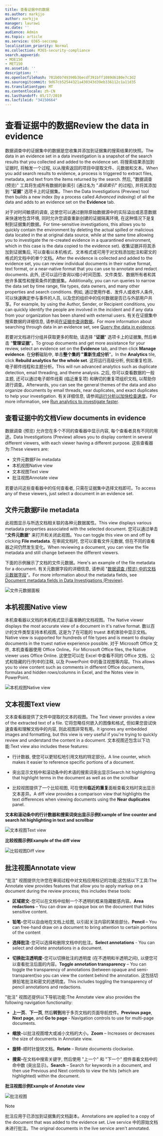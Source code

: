 ```yaml
---
title: 查看证据中的数据
ms.author: markjjo
author: markjjo
manager: laurawi
ms.date: ''
audience: Admin
ms.topic: article
ms.service: O365-seccomp
localization_priority: Normal
ms.collection: M365-security-compliance
search.appverid:
- MOE150
- MET150
ms.assetid: ''
description: ''
ms.openlocfilehash: 781b0b749390b36ecdf391bff1089d6180e7c3d2
ms.sourcegitcommit: 9d67cb52544321a430343d39eb336112c1a11d35
ms.translationtype: MT
ms.contentlocale: zh-CN
ms.lasthandoff: 05/17/2019
ms.locfileid: "34150664"
---
```

# <a name="review-the-data-in-evidence"></a><span data-ttu-id="8cae4-102">查看证据中的数据</span><span class="sxs-lookup"><span data-stu-id="8cae4-102">Review the data in evidence</span></span>

<span data-ttu-id="8cae4-103">数据调查中的证据集中的数据是您收集并添加到证据集的搜索结果的快照。</span><span class="sxs-lookup"><span data-stu-id="8cae4-103">The data in an evidence set in a data investigation is a snapshot of the search results that you collected and added to the evidence set.</span></span> <span data-ttu-id="8cae4-104">将搜索结果添加到证据时, 将触发一个过程, 以从搜索返回的项目中提取文件、元数据和文本。</span><span class="sxs-lookup"><span data-stu-id="8cae4-104">When you add search results to evidence, a process is triggered to extract files, metadata, and text from the items returned by the search.</span></span> <span data-ttu-id="8cae4-105">然后, "数据调查 (预览)" 工具将生成所有数据的新索引 (通过名为 "*高级索引*" 的过程), 并将其添加到 "**证据**" 选项卡上的证据集。</span><span class="sxs-lookup"><span data-stu-id="8cae4-105">Then the Data Investigations (Preview) tool then builds a new index (by a process called *Advanced indexing*) of all the data and adds to an evidence set on the **Evidence** tab.</span></span> 

<span data-ttu-id="8cae4-106">对于对时间敏感的调查, 这使您可以通过删除原始数据源中的实际溢出或恶意数据来快速地包含环境, 同时允许您调查重新创建的证据隔离环境, 在这种情况下是复制到证据集的数据。</span><span class="sxs-lookup"><span data-stu-id="8cae4-106">For time-sensitive investigations, this allows you to quickly contain the environment by deleting the actual spilled or malicious data located in the at original data source, while at the same time allowing you to investigate the re-created evidence in a quarantined environment, which in this case is the data copied to the evidence set).</span></span> <span data-ttu-id="8cae4-107">收集证据并将其添加到证据集后, 可以查看以本机格式、文本格式或可用于对文档添加批注和密文的格式的文档中的单个文档。</span><span class="sxs-lookup"><span data-stu-id="8cae4-107">After the evidence is collected and added to the evidence set, you can review individual documents in their native format, text format, or a near-native format that you can use to annotate and redact documents.</span></span> <span data-ttu-id="8cae4-108">此外, 还可以运行查询以缩小时间范围、文件类型、数据所有者和其他许多属性和搜索条件的数据集。</span><span class="sxs-lookup"><span data-stu-id="8cae4-108">Additionally, you can run queries to narrow the data set by time range, file types, data owners, and many other properties and search conditions.</span></span> <span data-ttu-id="8cae4-109">例如, 通过使用作者、发件人或收件人条件, 可以快速确定参与事件的人员, 以及您的组织中的任何数据是否已与外部用户共享。</span><span class="sxs-lookup"><span data-stu-id="8cae4-109">For example, by using the Author, Sender, or Recipient conditions, you can quickly identify the people are involved in the incident and if any data from your organization has been shared with external users.</span></span> <span data-ttu-id="8cae4-110">有关在证据集中搜索数据的详细信息, 请参阅[在证据中查询数据](evidence-query.md)。</span><span class="sxs-lookup"><span data-stu-id="8cae4-110">For more information about searching through data in an evidence set, see [Query the data in evidence](evidence-query.md).</span></span>

<span data-ttu-id="8cae4-111">若要对文档进行分组并获取更多的帮助, 请选择 "**证据**" 选项卡上的证据集, 然后单击 "**管理证据**"。</span><span class="sxs-lookup"><span data-stu-id="8cae4-111">To group documents and get more assistance for your review, select an evidence set on the **Evidence** tab, and then click **Manage evidence**.</span></span> <span data-ttu-id="8cae4-112">在**分析**磁贴中, 单击**整个集的 "重新生成分析**"。</span><span class="sxs-lookup"><span data-stu-id="8cae4-112">In the **Analytics** tile, click **Rebuild analytics for the whole set**.</span></span> <span data-ttu-id="8cae4-113">这将运行高级分析, 例如重复检测、电子邮件线程和主题分析。</span><span class="sxs-lookup"><span data-stu-id="8cae4-113">This will run advanced analytics such as duplicate detection, email threading, and theme analysis.</span></span> <span data-ttu-id="8cae4-114">之后, 你可以查看数据的一般主题, 还可以通过电子邮件线索 (临近重复项) 和确切的重复项组织文档, 以帮助你进行调查。</span><span class="sxs-lookup"><span data-stu-id="8cae4-114">Afterwards, you can see the general themes of the data and also organize documents by email threads, near duplicates, and exact duplicates to help your investigation.</span></span> <span data-ttu-id="8cae4-115">有关详细信息, 请参阅[运行分析以加快检查速度](run-analytics-to-investigate-faster.md)。</span><span class="sxs-lookup"><span data-stu-id="8cae4-115">For more information, see [Run analytics to investigate faster](run-analytics-to-investigate-faster.md).</span></span>

## <a name="view-documents-in-evidence"></a><span data-ttu-id="8cae4-116">查看证据中的文档</span><span class="sxs-lookup"><span data-stu-id="8cae4-116">View documents in evidence</span></span>

<span data-ttu-id="8cae4-117">数据调查 (预览) 允许您在多个不同的查看器中显示内容, 每个查看者具有不同的用途。</span><span class="sxs-lookup"><span data-stu-id="8cae4-117">Data Investigations (Preview) allows you to display content in several different viewers, with each viewer having a different purpose.</span></span> <span data-ttu-id="8cae4-118">这些查看器为:</span><span class="sxs-lookup"><span data-stu-id="8cae4-118">These viewers are:</span></span>

- <span data-ttu-id="8cae4-119">文件元数据</span><span class="sxs-lookup"><span data-stu-id="8cae4-119">File metadata</span></span>
- <span data-ttu-id="8cae4-120">本机视图</span><span class="sxs-lookup"><span data-stu-id="8cae4-120">Native view</span></span>
- <span data-ttu-id="8cae4-121">文本视图</span><span class="sxs-lookup"><span data-stu-id="8cae4-121">Text view</span></span>
- <span data-ttu-id="8cae4-122">批注视图</span><span class="sxs-lookup"><span data-stu-id="8cae4-122">Annotate view</span></span>

<span data-ttu-id="8cae4-123">若要访问这些查看器中的任何查看者, 只需在证据集中选择文档即可。</span><span class="sxs-lookup"><span data-stu-id="8cae4-123">To access any of these viewers, just select a document in an evidence set.</span></span>

## <a name="file-metadata"></a><span data-ttu-id="8cae4-124">文件元数据</span><span class="sxs-lookup"><span data-stu-id="8cae4-124">File metadata</span></span>

<span data-ttu-id="8cae4-125">此视图显示与所选文档相关联的各种元数据属性。</span><span class="sxs-lookup"><span data-stu-id="8cae4-125">This view displays various metadata properties associated with the selected document.</span></span> <span data-ttu-id="8cae4-126">您可以通过单击 "**文件元数据**" 来打开和关闭此视图。</span><span class="sxs-lookup"><span data-stu-id="8cae4-126">You can toggle this view on and off by clicking **File metadata**.</span></span> <span data-ttu-id="8cae4-127">在审阅文档时, 您可以查看文件元数据, 但在不同的查看器之间仍然发生变化。</span><span class="sxs-lookup"><span data-stu-id="8cae4-127">When reviewing a document, you can view the file metadata and still change between the different viewers.</span></span>

<span data-ttu-id="8cae4-128">下面的示例展示了文档的文件元数据。</span><span class="sxs-lookup"><span data-stu-id="8cae4-128">Here's an example of the file metadata for a document.</span></span> <span data-ttu-id="8cae4-129">有关元数据字段的详细信息, 请参阅 "[数据调查 (预览) 中的文档元数据字段](document-metadata-fields.md)"。</span><span class="sxs-lookup"><span data-stu-id="8cae4-129">For more information about the metadata fields, see [Document metadata fields in Data Investigations (Preview)](document-metadata-fields.md).</span></span>

![文件元数据面板](../media/Reviewimage2.png)

## <a name="native-view"></a><span data-ttu-id="8cae4-131">本机视图</span><span class="sxs-lookup"><span data-stu-id="8cae4-131">Native view</span></span>

<span data-ttu-id="8cae4-132">本机查看器以文档的本机格式显示最准确的文档视图。</span><span class="sxs-lookup"><span data-stu-id="8cae4-132">The Native viewer displays the most accurate view of a document in it's native format.</span></span> <span data-ttu-id="8cae4-133">数以百计的文件类型支持本机视图, 这是为了在可能的 truest 本机体验中显示文档。</span><span class="sxs-lookup"><span data-stu-id="8cae4-133">Native view is supported for hundreds of file types and is meant to display documents in the truest native experience possible.</span></span> <span data-ttu-id="8cae4-134">对于 Microsoft Office 文件, 本机查看器使用 Office Online。</span><span class="sxs-lookup"><span data-stu-id="8cae4-134">For Microsoft Office files, the Native viewer uses Office Online.</span></span> <span data-ttu-id="8cae4-135">这使您可以在 Excel 中查看不同的 Office 文档、公式和隐藏的行/列中的注释, 以及 PowerPoint 中的备注视图等内容。</span><span class="sxs-lookup"><span data-stu-id="8cae4-135">This allows you to view content such as comments in different Office documents, formulas and hidden rows/columns in Excel, and the Notes view in PowerPoint.</span></span>

![<span data-ttu-id="8cae4-136">本机视图</span><span class="sxs-lookup"><span data-stu-id="8cae4-136">Native view</span></span>
](../media/Reviewimage3.png)

## <a name="text-view"></a><span data-ttu-id="8cae4-137">文本视图</span><span class="sxs-lookup"><span data-stu-id="8cae4-137">Text view</span></span>

<span data-ttu-id="8cae4-138">文本查看器提供了文件中提取的文本的视图。</span><span class="sxs-lookup"><span data-stu-id="8cae4-138">The Text viewer provides a view of the extracted text of a file.</span></span> <span data-ttu-id="8cae4-139">它将忽略任何嵌入的图像和格式, 但如果您尝试快速查看和理解文档中的内容, 则此视图非常有用。</span><span class="sxs-lookup"><span data-stu-id="8cae4-139">It ignores any embedded images and formatting, but this view is very useful if you're trying to quickly review and understand the content in a document.</span></span> <span data-ttu-id="8cae4-140">文本视图还包含以下功能:</span><span class="sxs-lookup"><span data-stu-id="8cae4-140">Text view also includes these features:</span></span>

  - <span data-ttu-id="8cae4-141">行计数器, 使您可以更轻松地引用文档的特定部分。</span><span class="sxs-lookup"><span data-stu-id="8cae4-141">A line counter, which makes it easier to reference specific portions of a document.</span></span>

  - <span data-ttu-id="8cae4-142">突出显示文档中和滚动条中的术语的搜索词突出显示</span><span class="sxs-lookup"><span data-stu-id="8cae4-142">Search hit highlighting that highlight terms in the document as well as on the scrollbar</span></span>

  - <span data-ttu-id="8cae4-143">比较视图提供了一个比较视图, 可在使用**临近的重复**面板查看文档时突出显示文本差异。</span><span class="sxs-lookup"><span data-stu-id="8cae4-143">A diff view provides a comparison view that highlights the text differences when viewing documents using the **Near duplicates** panel.</span></span>

<span data-ttu-id="8cae4-144">**文本和滚动条中的行计数器和搜索词突出显示示例**</span><span class="sxs-lookup"><span data-stu-id="8cae4-144">**Example of line counter and search hit highlighting in text and scrollbar**</span></span>

![<span data-ttu-id="8cae4-145">文本视图</span><span class="sxs-lookup"><span data-stu-id="8cae4-145">Text view</span></span>
](../media/Reviewimage4.png)

<span data-ttu-id="8cae4-146">**比较视图示例**</span><span class="sxs-lookup"><span data-stu-id="8cae4-146">**Example of the diff view**</span></span>

![<span data-ttu-id="8cae4-147">比较视图</span><span class="sxs-lookup"><span data-stu-id="8cae4-147">Diff view</span></span>
](../media/Reviewimage5.png)

## <a name="annotate-view"></a><span data-ttu-id="8cae4-148">批注视图</span><span class="sxs-lookup"><span data-stu-id="8cae4-148">Annotate view</span></span>

<span data-ttu-id="8cae4-149">"批注" 视图提供允许您在审阅过程中对文档应用标记的功能;这包括以下工具:</span><span class="sxs-lookup"><span data-stu-id="8cae4-149">The Annotate view provides features that allow you to apply markup on a document during the review process; this  includes these tools:</span></span>

  - <span data-ttu-id="8cae4-150">**区域密文**–您可以在文档中绘制一个不透明的框来隐藏敏感内容。</span><span class="sxs-lookup"><span data-stu-id="8cae4-150">**Area redactions** – You can draw an opaque box on the document that hides sensitive content.</span></span>

  - <span data-ttu-id="8cae4-151">**铅笔**–您可以自由地在文档上绘图, 以引起关注内容的某些部分。</span><span class="sxs-lookup"><span data-stu-id="8cae4-151">**Pencil** – You can free-hand draw on a document to bring attention to certain portions of the content</span></span>

  - <span data-ttu-id="8cae4-152">**选择批注**-您可以选择和删除文档中的批注。</span><span class="sxs-lookup"><span data-stu-id="8cae4-152">**Select annotations** - You can select and delete annotations in a document.</span></span>

  - <span data-ttu-id="8cae4-153">**切换批注透明度**–您可以切换批注的透明度 (在不透明和半透明之间), 以便您可以查看批注后面的内容。</span><span class="sxs-lookup"><span data-stu-id="8cae4-153">**Toggle annotation transparency** – You can toggle the transparency of annotations (between opaque and semi-transparent)so you can view the content behind the annotation.</span></span> <span data-ttu-id="8cae4-154">这包括切换铅笔批注和密文的透明度。</span><span class="sxs-lookup"><span data-stu-id="8cae4-154">This includes toggling the transparency of pencil annotations and redactions.</span></span>

<span data-ttu-id="8cae4-155">"批注" 视图还提供以下导航功能:</span><span class="sxs-lookup"><span data-stu-id="8cae4-155">The Annotate view also provides the following navigation functionality:</span></span>

  - <span data-ttu-id="8cae4-156">**上一页**、**下一页**, 然后**转到**用于多页文档的页面导航控件。</span><span class="sxs-lookup"><span data-stu-id="8cae4-156">**Previous page**, **Next page**, and **Go to page** - Navigation controls to use for multi-page documents.</span></span>

  - <span data-ttu-id="8cae4-157">**缩放**–以批注视图增大或减小文档的大小。</span><span class="sxs-lookup"><span data-stu-id="8cae4-157">**Zoom** – Increases or decreases the size of documents in Annotate view.</span></span>

  - <span data-ttu-id="8cae4-158">**旋转**–顺时针旋转文档。</span><span class="sxs-lookup"><span data-stu-id="8cae4-158">**Rotate** – Rotate documents clockwise.</span></span>

  - <span data-ttu-id="8cae4-159">**搜索**–在文档中搜索关键字, 然后使用 "上一个" 和 "下一个" 控件查看文档中的命中数 (突出显示)。</span><span class="sxs-lookup"><span data-stu-id="8cae4-159">**Search** – Search for keywords in a document, and then use Previous and Next controls to view the hits (which are highlighted) within the document.</span></span>

<span data-ttu-id="8cae4-160">**批注视图示例**</span><span class="sxs-lookup"><span data-stu-id="8cae4-160">**Example of Annotate view**</span></span>

![批注视图](../media/Reviewimage1.png)

> [!NOTE]
> <span data-ttu-id="8cae4-162">批注应用于已添加到证据集的文档副本。</span><span class="sxs-lookup"><span data-stu-id="8cae4-162">Annotations are applied to a copy of the document that was added to the evidence set.</span></span> <span data-ttu-id="8cae4-163">Live service 中的原始文档未进行批注。</span><span class="sxs-lookup"><span data-stu-id="8cae4-163">The original documents in the live service aren't annotated.</span></span>
